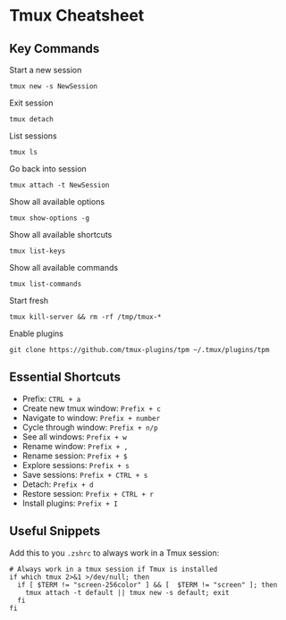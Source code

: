 
# Tmux Cheatsheet

## Key Commands

Start a new session

```shell
tmux new -s NewSession
```

Exit session

```shell
tmux detach
```

List sessions

```shell
tmux ls
```

Go back into session

```shell
tmux attach -t NewSession
```

Show all available options

```shell
tmux show-options -g
```

Show all available shortcuts

```shell
tmux list-keys
```

Show all available commands

```shell
tmux list-commands
```

Start fresh

```shell
tmux kill-server && rm -rf /tmp/tmux-*
```

Enable plugins

```shell
git clone https://github.com/tmux-plugins/tpm ~/.tmux/plugins/tpm
```

## Essential Shortcuts

- Prefix: `CTRL + a`
- Create new tmux window: `Prefix + c`
- Navigate to window: `Prefix + number`
- Cycle through window: `Prefix + n/p`
- See all windows: `Prefix + w`
- Rename window: `Prefix + ,`
- Rename session: `Prefix + $`
- Explore sessions: `Prefix + s`
- Save sessions: `Prefix + CTRL + s`
- Detach: `Prefix + d`
- Restore session: `Prefix + CTRL + r`
- Install plugins: `Prefix + I`

## Useful Snippets

Add this to you `.zshrc` to always work in a Tmux session:

```shell
# Always work in a tmux session if Tmux is installed
if which tmux 2>&1 >/dev/null; then
  if [ $TERM != "screen-256color" ] && [  $TERM != "screen" ]; then
    tmux attach -t default || tmux new -s default; exit
  fi
fi
```

